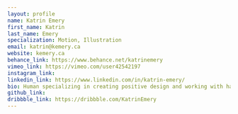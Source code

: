 ```yaml
---
layout: profile 
name: Katrin Emery
first_name: Katrin
last_name: Emery
specialization: Motion, Illustration
email: katrin@kemery.ca
website: kemery.ca
behance_link: https://www.behance.net/katrinemery
vimeo_link: https://vimeo.com/user42542197
instagram_link: 
linkedin_link: https://www.linkedin.com/in/katrin-emery/
bio: Human specializing in creating positive design and working with happy people and companies. I draw pictures, make brands, and create motion.
github_link: 
dribbble_link: https://dribbble.com/KatrinEmery
---
```

